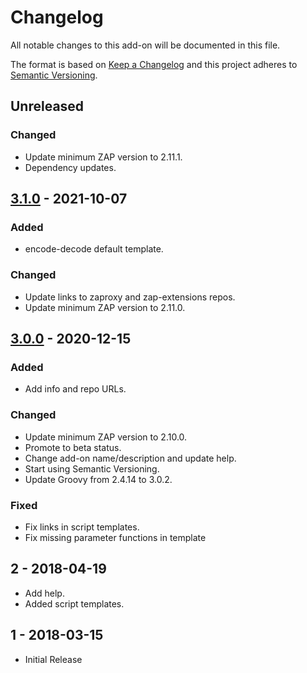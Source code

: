 # Changelog
All notable changes to this add-on will be documented in this file.

The format is based on [Keep a Changelog](https://keepachangelog.com/en/1.0.0/)
and this project adheres to [Semantic Versioning](https://semver.org/spec/v2.0.0.html).

## Unreleased
### Changed
- Update minimum ZAP version to 2.11.1.
- Dependency updates.

## [3.1.0] - 2021-10-07
### Added
- encode-decode default template.

### Changed
- Update links to zaproxy and zap-extensions repos.
- Update minimum ZAP version to 2.11.0.

## [3.0.0] - 2020-12-15
### Added
- Add info and repo URLs.

### Changed
- Update minimum ZAP version to 2.10.0.
- Promote to beta status.
- Change add-on name/description and update help.
- Start using Semantic Versioning.
- Update Groovy from 2.4.14 to 3.0.2.

### Fixed
- Fix links in script templates.
- Fix missing parameter functions in template

## 2 - 2018-04-19

- Add help.
- Added script templates.

## 1 - 2018-03-15

- Initial Release

[3.1.0]: https://github.com/zaproxy/zap-extensions/releases/groovy-v3.1.0
[3.0.0]: https://github.com/zaproxy/zap-extensions/releases/groovy-v3.0.0
